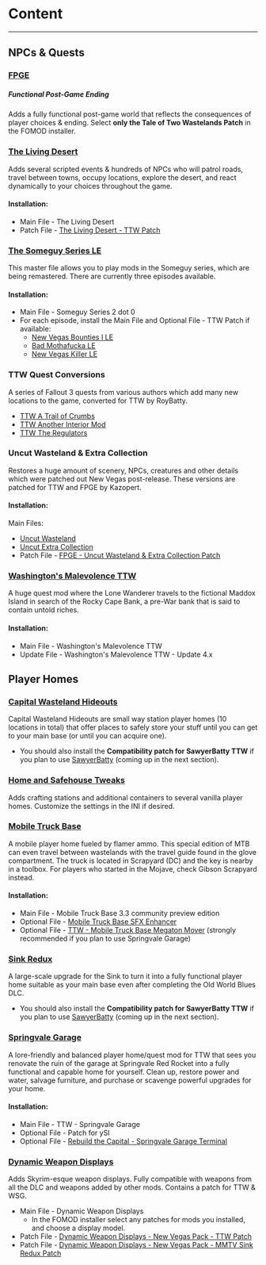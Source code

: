 ﻿# Content

---

## NPCs & Quests

### [FPGE](https://www.nexusmods.com/newvegas/mods/66726)

##### Functional Post-Game Ending

Adds a fully functional post-game world that reflects the consequences of player choices & ending. Select **only the Tale of Two Wastelands Patch** in the FOMOD installer.

### [The Living Desert](https://www.nexusmods.com/newvegas/mods/64623)

Adds several scripted events & hundreds of NPCs who will patrol roads, travel between towns, occupy locations, explore the desert, and react dynamically to your choices throughout the game.

#### Installation:

- Main File - The Living Desert
- Patch File - [The Living Desert - TTW Patch](https://www.nexusmods.com/newvegas/mods/77945)

### [The Someguy Series LE](https://www.nexusmods.com/newvegas/mods/48925/)

This master file allows you to play mods in the Someguy series, which are being remastered. There are currently three episodes available.

#### Installation:

- Main File - Someguy Series 2 dot 0
- For each episode, install the Main File and Optional File - TTW Patch if available:
  - [New Vegas Bounties I LE](https://www.nexusmods.com/newvegas/mods/77108)
  - [Bad Mothafucka LE](https://www.nexusmods.com/newvegas/mods/77229)
  - [New Vegas Killer LE](https://www.nexusmods.com/newvegas/mods/78427)

### TTW Quest Conversions

A series of Fallout 3 quests from various authors which add many new locations to the game, converted for TTW by RoyBatty.

- [TTW A Trail of Crumbs](https://www.nexusmods.com/newvegas/mods/66267)
- [TTW Another Interior Mod](https://www.nexusmods.com/newvegas/mods/66611)
- [TTW The Regulators](https://www.nexusmods.com/newvegas/mods/66266)

### Uncut Wasteland & Extra Collection

Restores a huge amount of scenery, NPCs, creatures and other details which were patched out New Vegas post-release. These versions are patched for TTW and FPGE by Kazopert.

#### Installation:

Main Files:

- [Uncut Wasteland](https://www.nexusmods.com/newvegas/mods/79005)
- [Uncut Extra Collection](https://www.nexusmods.com/newvegas/mods/79005)
- Patch File - [FPGE - Uncut Wasteland & Extra Collection Patch](https://www.nexusmods.com/newvegas/mods/79005)

### [Washington's Malevolence TTW](https://www.nexusmods.com/newvegas/mods/75027)

A huge quest mod where the Lone Wanderer travels to the fictional Maddox Island in search of the Rocky Cape Bank, a pre-War bank that is said to contain untold riches.

#### Installation:

- Main File - Washington's Malevolence TTW
- Update File - Washington's Malevolence TTW - Update 4.x

## Player Homes

### [Capital Wasteland Hideouts](https://www.sublevel3.com/mmtv/fnv/ttw-cw-hideouts.html)

Capital Wasteland Hideouts are small way station player homes (10 locations in total) that offer places to safely store your stuff until you can get to your main base (or until you can acquire one).

- You should also install the **Compatibility patch for SawyerBatty TTW** if you plan to use [SawyerBatty](overhauls#sawyerbatty) (coming up in the next section).

### [Home and Safehouse Tweaks](https://www.nexusmods.com/newvegas/mods/74391)

Adds crafting stations and additional containers to several vanilla player homes. Customize the settings in the INI if desired.

### [Mobile Truck Base](https://www.nexusmods.com/newvegas/mods/79005/?tab=files)

A mobile player home fueled by flamer ammo. This special edition of MTB can even travel between wastelands with the travel guide found in the glove compartment. The truck is located in Scrapyard (DC) and the key is nearby in a toolbox. For players who started in the Mojave, check Gibson Scrapyard instead.

#### Installation:

- Main File - Mobile Truck Base 3.3 community preview edition
- Optional File - [Mobile Truck Base SFX Enhancer](https://www.nexusmods.com/newvegas/mods/77110)
- Optional File - [TTW - Mobile Truck Base Megaton Mover](https://www.nexusmods.com/newvegas/mods/77160) (strongly recommended if you plan to use Springvale Garage)

### [Sink Redux](https://www.sublevel3.com/mmtv/fnv/ttw-sink_redux.html)

A large-scale upgrade for the Sink to turn it into a fully functional player home suitable as your main base even after completing the Old World Blues DLC.

- You should also install the **Compatibility patch for SawyerBatty TTW** if you plan to use [SawyerBatty](overhauls#sawyerbatty) (coming up in the next section).

### [Springvale Garage](https://www.nexusmods.com/newvegas/mods/76503)

A lore-friendly and balanced player home/quest mod for TTW that sees you renovate the ruin of the garage at Springvale Red Rocket into a fully functional and capable home for yourself. Clean up, restore power and water, salvage furniture, and purchase or scavenge powerful upgrades for your home.

#### Installation:

- Main File - TTW - Springvale Garage
- Optional File - Patch for ySI
- Optional File - [Rebuild the Capital - Springvale Garage Terminal](https://www.nexusmods.com/newvegas/mods/77928)

### [Dynamic Weapon Displays](https://www.nexusmods.com/newvegas/mods/73882)

Adds Skyrim-esque weapon displays. Fully compatible with weapons from all the DLC and weapons added by other mods. Contains a patch for TTW & WSG.

- Main File - Dynamic Weapon Displays
  - In the FOMOD installer select any patches for mods you installed, and choose a display model.
- Patch File - [Dynamic Weapon Displays - New Vegas Pack - TTW Patch](https://www.nexusmods.com/newvegas/mods/77945)
- Patch File - [Dynamic Weapon Displays - New Vegas Pack - MMTV Sink Redux Patch](https://www.nexusmods.com/newvegas/mods/79005)
